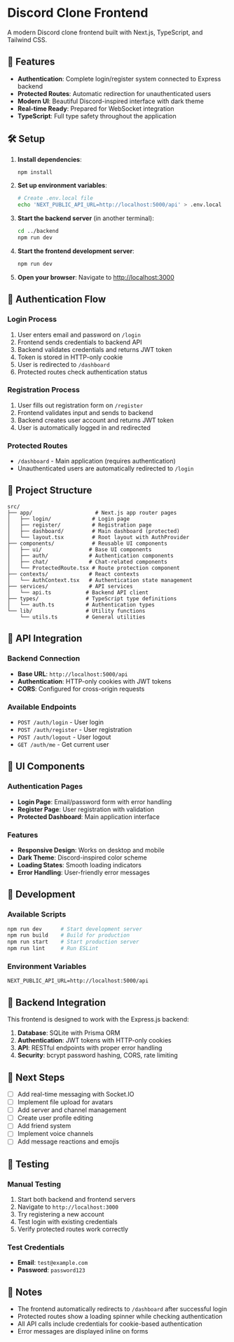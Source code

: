 # Discord Clone Frontend

A modern Discord clone frontend built with Next.js, TypeScript, and Tailwind CSS.

## 🚀 Features

- **Authentication**: Complete login/register system connected to Express backend
- **Protected Routes**: Automatic redirection for unauthenticated users
- **Modern UI**: Beautiful Discord-inspired interface with dark theme
- **Real-time Ready**: Prepared for WebSocket integration
- **TypeScript**: Full type safety throughout the application

## 🛠️ Setup

1. **Install dependencies**:
   ```bash
   npm install
   ```

2. **Set up environment variables**:
   ```bash
   # Create .env.local file
   echo 'NEXT_PUBLIC_API_URL=http://localhost:5000/api' > .env.local
   ```

3. **Start the backend server** (in another terminal):
   ```bash
   cd ../backend
   npm run dev
   ```

4. **Start the frontend development server**:
   ```bash
   npm run dev
   ```

5. **Open your browser**:
   Navigate to [http://localhost:3000](http://localhost:3000)

## 🔐 Authentication Flow

### Login Process
1. User enters email and password on `/login`
2. Frontend sends credentials to backend API
3. Backend validates credentials and returns JWT token
4. Token is stored in HTTP-only cookie
5. User is redirected to `/dashboard`
6. Protected routes check authentication status

### Registration Process
1. User fills out registration form on `/register`
2. Frontend validates input and sends to backend
3. Backend creates user account and returns JWT token
4. User is automatically logged in and redirected

### Protected Routes
- `/dashboard` - Main application (requires authentication)
- Unauthenticated users are automatically redirected to `/login`

## 📁 Project Structure

```
src/
├── app/                    # Next.js app router pages
│   ├── login/             # Login page
│   ├── register/          # Registration page
│   ├── dashboard/         # Main dashboard (protected)
│   └── layout.tsx         # Root layout with AuthProvider
├── components/            # Reusable UI components
│   ├── ui/               # Base UI components
│   ├── auth/             # Authentication components
│   ├── chat/             # Chat-related components
│   └── ProtectedRoute.tsx # Route protection component
├── contexts/             # React contexts
│   └── AuthContext.tsx   # Authentication state management
├── services/             # API services
│   └── api.ts           # Backend API client
├── types/               # TypeScript type definitions
│   └── auth.ts          # Authentication types
└── lib/                 # Utility functions
    └── utils.ts         # General utilities
```

## 🔧 API Integration

### Backend Connection
- **Base URL**: `http://localhost:5000/api`
- **Authentication**: HTTP-only cookies with JWT tokens
- **CORS**: Configured for cross-origin requests

### Available Endpoints
- `POST /auth/login` - User login
- `POST /auth/register` - User registration
- `POST /auth/logout` - User logout
- `GET /auth/me` - Get current user

## 🎨 UI Components

### Authentication Pages
- **Login Page**: Email/password form with error handling
- **Register Page**: User registration with validation
- **Protected Dashboard**: Main application interface

### Features
- **Responsive Design**: Works on desktop and mobile
- **Dark Theme**: Discord-inspired color scheme
- **Loading States**: Smooth loading indicators
- **Error Handling**: User-friendly error messages

## 🚀 Development

### Available Scripts
```bash
npm run dev      # Start development server
npm run build    # Build for production
npm run start    # Start production server
npm run lint     # Run ESLint
```

### Environment Variables
```env
NEXT_PUBLIC_API_URL=http://localhost:5000/api
```

## 🔗 Backend Integration

This frontend is designed to work with the Express.js backend:

1. **Database**: SQLite with Prisma ORM
2. **Authentication**: JWT tokens with HTTP-only cookies
3. **API**: RESTful endpoints with proper error handling
4. **Security**: bcrypt password hashing, CORS, rate limiting

## 🎯 Next Steps

- [ ] Add real-time messaging with Socket.IO
- [ ] Implement file upload for avatars
- [ ] Add server and channel management
- [ ] Create user profile editing
- [ ] Add friend system
- [ ] Implement voice channels
- [ ] Add message reactions and emojis

## 🧪 Testing

### Manual Testing
1. Start both backend and frontend servers
2. Navigate to `http://localhost:3000`
3. Try registering a new account
4. Test login with existing credentials
5. Verify protected routes work correctly

### Test Credentials
- **Email**: `test@example.com`
- **Password**: `password123`

## 📝 Notes

- The frontend automatically redirects to `/dashboard` after successful login
- Protected routes show a loading spinner while checking authentication
- All API calls include credentials for cookie-based authentication
- Error messages are displayed inline on forms
